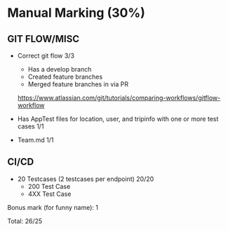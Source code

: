 # Manual Marking (30%)



## GIT FLOW/MISC

- Correct git flow              			3/3
  - Has a develop branch
  - Created feature branches
  - Merged feature branches in via PR

  https://www.atlassian.com/git/tutorials/comparing-workflows/gitflow-workflow
  
- Has AppTest files for location, user, and tripinfo with one or more test cases 1/1
- Team.md						1/1



## CI/CD

- 20 Testcases (2 testcases per endpoint)		20/20
	- 200 Test Case
	- 4XX Test Case



Bonus mark (for funny name): 1

Total: 26/25






